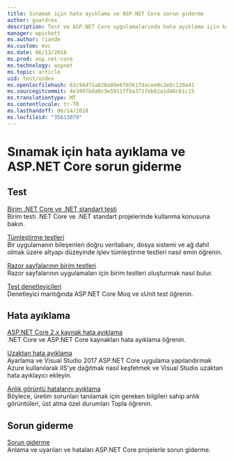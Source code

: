 ```yaml
---
title: Sınamak için hata ayıklama ve ASP.NET Core sorun giderme
author: guardrex
description: Test ve ASP.NET Core uygulamalarında hata ayıklama için kaynaklarına bağlantılar.
manager: wpickett
ms.author: riande
ms.custom: mvc
ms.date: 06/13/2018
ms.prod: asp.net-core
ms.technology: aspnet
ms.topic: article
uid: test/index
ms.openlocfilehash: 61c94d71a820a89e6f6561fdacee0c2e6c129a41
ms.sourcegitcommit: 4e3497bda0c3e5011ffba3717eb61a1d46c61c15
ms.translationtype: MT
ms.contentlocale: tr-TR
ms.lasthandoff: 06/14/2018
ms.locfileid: "35613079"
---
```

# <a name="test-debug-and-troubleshoot-in-aspnet-core"></a>Sınamak için hata ayıklama ve ASP.NET Core sorun giderme

## <a name="test"></a>Test

[Birim .NET Core ve .NET standart testi](/dotnet/articles/core/testing/)  
Birim testi .NET Core ve .NET standart projelerinde kullanma konusuna bakın.

[Tümleştirme testleri](xref:test/integration-tests)  
Bir uygulamanın bileşenleri doğru veritabanı, dosya sistemi ve ağ dahil olmak üzere altyapı düzeyinde işlev tümleştirme testleri nasıl emin öğrenin.

[Razor sayfalarının birim testleri](xref:test/razor-pages-tests)  
Razor sayfalarının uygulamaları için birim testleri oluşturmak nasıl bulur.

[Test denetleyicileri](xref:mvc/controllers/testing)  
Denetleyici mantığında ASP.NET Core Moq ve xUnit test öğrenin.

## <a name="debug"></a>Hata ayıklama

[ASP.NET Core 2.x kaynak hata ayıklama](https://github.com/aspnet/Docs/issues/4155)  
.NET Core ve ASP.NET Core kaynakları hata ayıklama öğrenin.

[Uzaktan hata ayıklama](/visualstudio/debugger/remote-debugging-azure)  
Ayarlama ve Visual Studio 2017 ASP.NET Core uygulama yapılandırmak Azure kullanılarak IIS'ye dağıtmak nasıl keşfetmek ve Visual Studio uzaktan hata ayıklayıcı ekleyin.

[Anlık görüntü hatalarını ayıklama](/azure/application-insights/app-insights-snapshot-debugger)  
Böylece, üretim sorunları tanılamak için gereken bilgileri sahip anlık görüntüleri, üst atma özel durumları Topla öğrenin.

## <a name="troubleshoot"></a>Sorun giderme

[Sorun giderme](xref:test/troubleshoot)  
Anlama ve uyarıları ve hataları ASP.NET Core projelerle sorun giderme.
